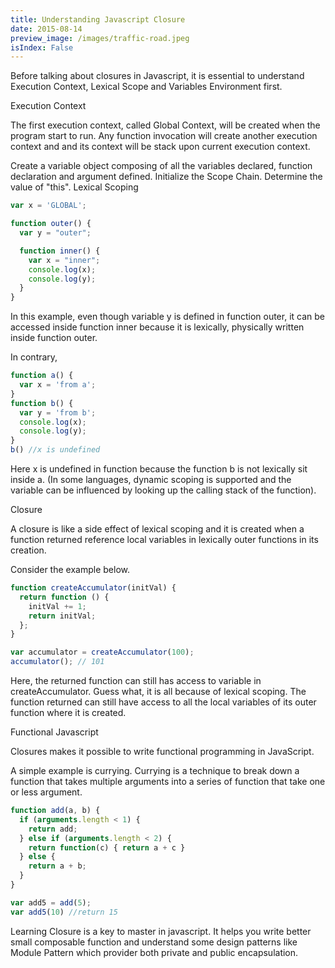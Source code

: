 ```yaml
---
title: Understanding Javascript Closure
date: 2015-08-14
preview_image: /images/traffic-road.jpeg
isIndex: False
---
```


Before talking about closures in Javascript, it is essential to understand Execution Context, Lexical Scope and Variables Environment first.

Execution Context

The first execution context, called Global Context, will be created when the program start to run. Any function invocation will create another execution context and and its context will be stack upon current execution context.

Create a variable object composing of all the variables declared, function declaration and argument defined.
Initialize the Scope Chain.
Determine the value of "this".
Lexical Scoping

```js
var x = 'GLOBAL';

function outer() {
  var y = "outer";    

  function inner() {
    var x = "inner";
    console.log(x);
    console.log(y);
  }
}
```
In this example, even though variable y is defined in function outer, it can be accessed inside function inner because it is lexically, physically written inside function outer.

In contrary,
```js
function a() {
  var x = 'from a';
}
function b() {
  var y = 'from b';
  console.log(x);
  console.log(y);
}
b() //x is undefined
```
Here x is undefined in function because the function b is not lexically sit inside a. (In some languages, dynamic scoping is supported and the variable can be influenced by looking up the calling stack of the function).

Closure

A closure is like a side effect of lexical scoping and it is created when a function returned reference local variables in lexically outer functions in its creation.

Consider the example below.

```js
function createAccumulator(initVal) {
  return function () {
    initVal += 1;
    return initVal;
  };
}

var accumulator = createAccumulator(100);
accumulator(); // 101
```
Here, the returned function can still has access to variable in createAccumulator. Guess what, it is all because of lexical scoping. The function returned can still have access to all the local variables of its outer function where it is created.

Functional Javascript

Closures makes it possible to write functional programming in JavaScript.

A simple example is currying. Currying is a technique to break down a function that takes multiple arguments into a series of function that take one or less argument.

```js
function add(a, b) {
  if (arguments.length < 1) {
    return add;
  } else if (arguments.length < 2) {
    return function(c) { return a + c }
  } else {
    return a + b;
  }
}

var add5 = add(5);
var add5(10) //return 15
```
Learning Closure is a key to master in javascript. It helps you write better small composable function and understand some design patterns like Module Pattern which provider both private and public encapsulation.
